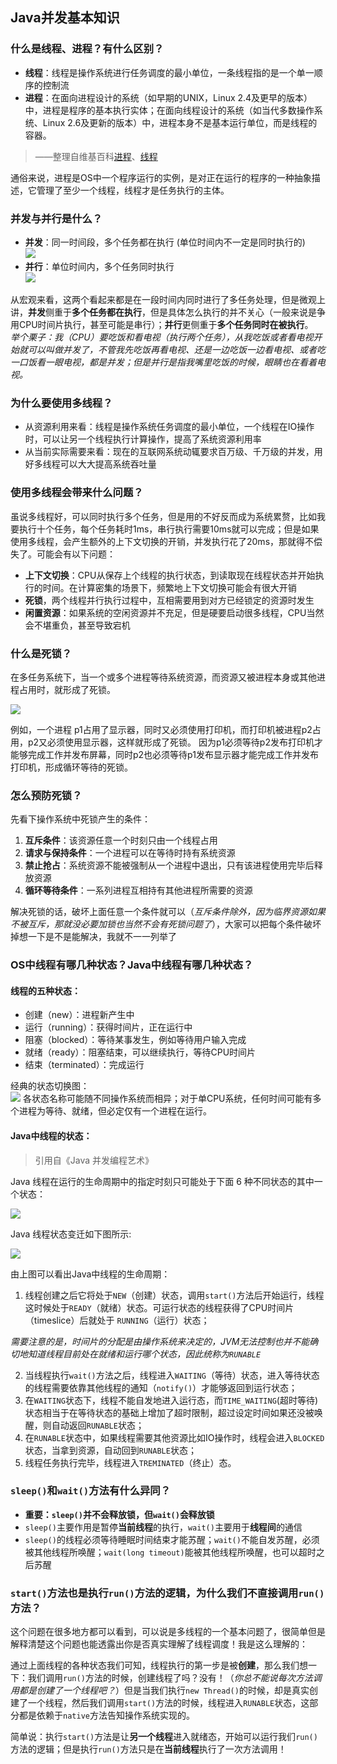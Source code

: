 ## Java并发基本知识

### 什么是线程、进程？有什么区别？
- **线程**：线程是操作系统进行任务调度的最小单位，一条线程指的是一个单一顺序的控制流
- **进程**：在面向进程设计的系统（如早期的UNIX，Linux 2.4及更早的版本）中，进程是程序的基本执行实体；在面向线程设计的系统（如当代多数操作系统、Linux 2.6及更新的版本）中，进程本身不是基本运行单位，而是线程的容器。
> ——整理自维基百科[进程](https://zh.wikipedia.org/wiki/%E8%A1%8C%E7%A8%8B)、[线程](https://zh.wikipedia.org/wiki/%E7%BA%BF%E7%A8%8B)

通俗来说，进程是OS中一个程序运行的实例，是对正在运行的程序的一种抽象描述，它管理了至少一个线程，线程才是任务执行的主体。
### 并发与并行是什么？
- **并发**：同一时间段，多个任务都在执行 (单位时间内不一定是同时执行的)  
![](./images/bingfa.png)
- **并行**：单位时间内，多个任务同时执行  
![](./images/bingxing.png)

从宏观来看，这两个看起来都是在一段时间内同时进行了多任务处理，但是微观上讲，**并发**侧重于**多个任务都在执行**，但是具体怎么执行的并不关心（一般来说是争用CPU时间片执行，甚至可能是串行）；**并行**更侧重于**多个任务同时在被执行**。  
*举个栗子：我（CPU）要吃饭和看电视（执行两个任务），从我吃饭或者看电视开始就可以叫做并发了，不管我先吃饭再看电视、还是一边吃饭一边看电视、或者吃一口饭看一眼电视，都是并发；但是并行是指我嘴里吃饭的时候，眼睛也在看着电视。*
### 为什么要使用多线程？
- 从资源利用来看：线程是操作系统任务调度的最小单位，一个线程在IO操作时，可以让另一个线程执行计算操作，提高了系统资源利用率
- 从当前实际需要来看：现在的互联网系统动辄要求百万级、千万级的并发，用好多线程可以大大提高系统吞吐量

### 使用多线程会带来什么问题？
虽说多线程好，可以同时执行多个任务，但是用的不好反而成为系统累赘，比如我要执行十个任务，每个任务耗时1ms，串行执行需要10ms就可以完成；但是如果使用多线程，会产生额外的上下文切换的开销，并发执行花了20ms，那就得不偿失了。可能会有以下问题：
- **上下文切换**：CPU从保存上个线程的执行状态，到读取现在线程状态并开始执行的时间。在计算密集的场景下，频繁地上下文切换可能会有很大开销
- **死锁**，两个线程并行执行过程中，互相需要用到对方已经锁定的资源时发生
- **闲置资源**：如果系统的空闲资源并不充足，但是硬要启动很多线程，CPU当然会不堪重负，甚至导致宕机

### 什么是死锁？
在多任务系统下，当一个或多个进程等待系统资源，而资源又被进程本身或其他进程占用时，就形成了死锁。  

![](./images/deadlock.png)

例如，一个进程 p1占用了显示器，同时又必须使用打印机，而打印机被进程p2占用，p2又必须使用显示器，这样就形成了死锁。 因为p1必须等待p2发布打印机才能够完成工作并发布屏幕，同时p2也必须等待p1发布显示器才能完成工作并发布打印机，形成循环等待的死锁。
### 怎么预防死锁？
先看下操作系统中死锁产生的条件：
1. **互斥条件**：该资源任意一个时刻只由一个线程占用
2. **请求与保持条件**：一个进程可以在等待时持有系统资源
3. **禁止抢占**：系统资源不能被强制从一个进程中退出，只有该进程使用完毕后释放资源
4. **循环等待条件**：一系列进程互相持有其他进程所需要的资源

解决死锁的话，破坏上面任意一个条件就可以（*互斥条件除外，因为临界资源如果不被互斥，那就没必要加锁也当然不会有死锁问题了*），大家可以把每个条件破坏掉想一下是不是能解决，我就不一一列举了

### OS中线程有哪几种状态？Java中线程有哪几种状态？
#### 线程的五种状态：
- 创建（new）：进程新产生中
- 运行（running）：获得时间片，正在运行中
- 阻塞（blocked）：等待某事发生，例如等待用户输入完成
- 就绪（ready）：阻塞结束，可以继续执行，等待CPU时间片
- 结束（terminated）：完成运行

经典的状态切换图：  
![](./images/thread-status.png)
各状态名称可能随不同操作系统而相异；对于单CPU系统，任何时间可能有多个进程为等待、就绪，但必定仅有一个进程在运行。

#### Java中线程的状态：
> 引用自《Java 并发编程艺术》

Java 线程在运行的生命周期中的指定时刻只可能处于下面 6 种不同状态的其中一个状态：

![](./images/Java-thread-status.png)

Java 线程状态变迁如下图所示:

![](./images/Java-thread-status-change.png)

由上图可以看出Java中线程的生命周期：

1. 线程创建之后它将处于`NEW`（创建）状态，调用`start()`方法后开始运行，线程这时候处于`READY`（就绪）状态。可运行状态的线程获得了CPU时间片（timeslice）后就处于 `RUNNING`（运行）状态；

*需要注意的是，时间片的分配是由操作系统来决定的，JVM无法控制也并不能确切地知道线程目前处在就绪和运行哪个状态，因此统称为`RUNABLE`*

2. 当线程执行`wait()`方法之后，线程进入`WAITING`（等待）状态，进入等待状态的线程需要依靠其他线程的通知（`notify()`）才能够返回到运行状态；
3. 在`WAITING`状态下，线程不能自发地进入运行态，而`TIME_WAITING`(超时等待)状态相当于在等待状态的基础上增加了超时限制，超过设定时间如果还没被唤醒，则自动返回`RUNABLE`状态；
4. 在`RUNABLE`状态中，如果线程需要其他资源比如IO操作时，线程会进入`BLOCKED`状态，当拿到资源，自动回到`RUNABLE`状态；
5. 线程任务执行完毕，线程进入`TREMINATED`（终止）态。

### `sleep()`和`wait()`方法有什么异同？
- **重要：`sleep()`并不会释放锁，但`wait()`会释放锁**
- `sleep()`主要作用是暂停**当前线程**的执行，`wait()`主要用于**线程间**的通信
- `sleep()`的线程必须等待睡眠时间结束才能苏醒；`wait()`不能自发苏醒，必须被其他线程所唤醒；`wait(long timeout)`能被其他线程所唤醒，也可以超时之后苏醒

### `start()`方法也是执行`run()`方法的逻辑，为什么我们不直接调用`run()`方法？
这个问题在很多地方都可以看到，可以说是多线程的一个基本问题了，很简单但是解释清楚这个问题也能透露出你是否真实理解了线程调度！我是这么理解的：

通过上面线程的各种状态我们可知，线程执行的第一步是被**创建**，那么我们想一下：我们调用`run()`方法的时候，创建线程了吗？没有！（*你总不能说每次方法调用都是创建了一个线程吧？*）但是当我们执行`new Thread()`的时候，却是真实创建了一个线程，然后我们调用`start()`方法的时候，线程进入`RUNABLE`状态，这部分都是依赖于`native`方法告知操作系统实现的。

简单说：执行`start()`方法是让**另一个线程**进入就绪态，开始可以运行我们`run()`方法的逻辑；但是执行`run()`方法只是在**当前线程**执行了一次方法调用！